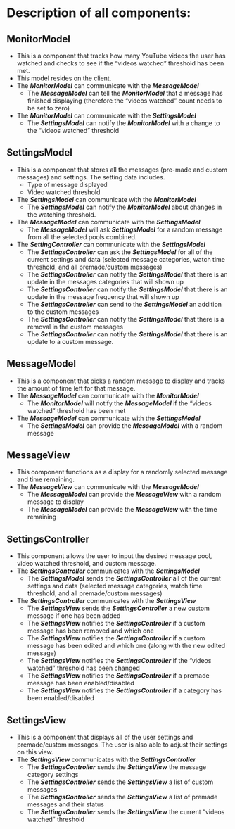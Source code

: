 # Description of all components:

## MonitorModel
- This is a component that tracks how many YouTube videos the user has watched and checks to see if the “videos watched” threshold has been met.
- This model resides on the client.
- The ***MonitorModel*** can communicate with the ***MessageModel***
    - The ***MessageModel*** can tell the ***MonitorModel*** that a message has finished displaying (therefore the “videos watched” count needs to be set to zero)
- The ***MonitorModel*** can communicate with the ***SettingsModel***
    - The ***SettingsModel*** can notify the ***MonitorModel*** with a change to the “videos watched” threshold

## SettingsModel
- This is a component that stores all the messages (pre-made and custom messages) and settings. The setting data includes.
    - Type of message displayed
    - Video watched threshold 
- The ***SettingsModel*** can communicate with the ***MonitorModel***
    - The ***SettingsModel*** can notify the ***MonitorModel*** about changes in the watching threshold.
- The ***MessageModel*** can communicate with the ***SettingsModel***
    - The ***MessageModel*** will ask ***SettingsModel*** for a random message from all the selected pools combined.
- The ***SettingController*** can communicate with the ***SettingsModel***
    - The ***SettingsController*** can ask the ***SettingsModel*** for all of the current settings and data (selected message categories, watch time threshold, and all premade/custom messages)
    - The ***SettingsController*** can notify the ***SettingsModel*** that there is an update in the messages categories that will shown up
    - The ***SettingsController*** can notify the ***SettingsModel*** that there is an update in the message frequency that will shown up
    - The ***SettingsController*** can send to the ***SettingsModel*** an addition to the custom messages
    - The ***SettingsController*** can notify the ***SettingsModel*** that there is a removal in the custom messages
    - The ***SettingsController*** can notify the ***SettingsModel*** that there is an update to a custom message.

## MessageModel
- This is a component that picks a random message to display and tracks the amount of time left for that message.
- The ***MessageModel*** can communicate with the ***MonitorModel***
    - The ***MonitorModel*** will notify the ***MessageModel*** if the “videos watched” threshold has been met
- The ***MessageModel*** can communicate with the ***SettingsModel***
    - The ***SettingsModel*** can provide the ***MessageModel*** with a random message

## MessageView
- This component functions as a display for a randomly selected message and time remaining.
- The ***MessageView*** can communicate with the ***MessageModel***
    - The ***MessageModel*** can provide the ***MessageView*** with a random message to display
    - The ***MessageModel*** can provide the ***MessageView*** with the time remaining
    
## SettingsController
- This component allows the user to input the desired message pool, video watched threshold, and custom message. 
- The ***SettingsController*** communicates with the ***SettingsModel***
    - The ***SettingsModel*** sends the ***SettingsController*** all of the current settings and data (selected message categories, watch time threshold, and all premade/custom messages)
- The ***SettingsController*** communicates with the ***SettingsView***
    - The ***SettingsView*** sends the ***SettingsController*** a new custom message if one has been added
    - The ***SettingsView*** notifies the ***SettingsController*** if a custom message has been removed and which one
    - The ***SettingsView*** notifies the ***SettingsController*** if a custom message has been edited and which one (along with the new edited message)
    - The ***SettingsView*** notifies the ***SettingsController*** if the “videos watched” threshold has been changed
    - The ***SettingsView*** notifies the ***SettingsController*** if a premade message has been enabled/disabled
    - The ***SettingsView*** notifies the ***SettingsController*** if a category has been enabled/disabled

## SettingsView
- This is a component that displays all of the user settings and premade/custom messages. The user is also able to adjust their settings on this view.
- The ***SettingsView*** communicates with the ***SettingsController***
    - The ***SettingsController*** sends the ***SettingsView*** the message category settings
    - The ***SettingsController*** sends the ***SettingsView*** a list of custom messages
    - The ***SettingsController*** sends the ***SettingsView*** a list of premade messages and their status
    - The ***SettingsController*** sends the ***SettingsView*** the current “videos watched” threshold
